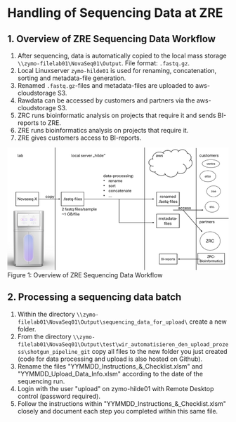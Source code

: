 # Handling of Sequencing Data at ZRE

## 1. Overview of ZRE Sequencing Data Workflow

1. After sequencing, data is automatically copied to the local mass storage `\\zymo-filelab01\NovaSeq01\Output`. File format: `.fastq.gz`.
2. Local Linuxserver `zymo-hilde01` is used for renaming, concatenation, sorting and metadata-file generation. 
3. Renamed `.fastq.gz`-files and metadata-files are uploaded to aws-cloudstorage S3.
4. Rawdata can be accessed by customers and partners via the aws-cloudstorage S3.
5. ZRC runs bioinformatic analysis on projects that require it and sends BI-reports to ZRE.
6. ZRE runs bioinformatics analysis on projects that require it.
7. ZRE gives customers access to BI-reports.

![zre_data_handling_workflow](pictures/zre_data_handling_workflow.png)
Figure 1: Overview of ZRE Sequencing Data Workflow

## 2. Processing a sequencing data batch

1. Within the directory `\\zymo-filelab01\NovaSeq01\Output\sequencing_data_for_upload\` create a new folder.
2. From the directory `\\zymo-filelab01\NovaSeq01\Output\test\wir_automatisieren_den_upload_prozess\shotgun_pipeline_git` copy all files to the new folder you just created (code for data processing and upload is also hosted on Github).
3. Rename the files "YYMMDD_Instructions_&_Checklist.xlsm" and "YYMMDD_Upload_Data_Info.xlsm" according to the date of the sequencing run.
4. Login with the user "upload" on zymo-hilde01 with Remote Desktop control (password required).
5. Follow the instructions within "YYMMDD_Instructions_&_Checklist.xlsm" closely and document each step you completed within this same file.
